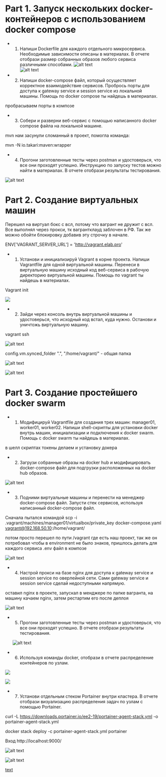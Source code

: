 # Part 1. Запуск нескольких docker-контейнеров с использованием docker compose

* 1. Напиши Dockerfile для каждого отдельного микросервиса. Необходимые зависимости описаны в материалах. В отчете отобрази размер собранных образов любого сервиса различными способами.
![alt text](screens/part1/1image.png)  
![alt text](screens/part1/sizeimages.png)

* 2. Напиши docker-compose файл, который осуществляет корректное взаимодействие сервисов. Пробрось порты для доступа к gateway service и session service из локальной машины. Помощь по docker compose ты найдешь в материалах.
  

пробрасываем порты в композе

* 3. Собери и разверни веб-сервис с помощью написанного docker compose файла на локальной машине.  

mvn нам засунули сломанный в проект, помогла команда:  

mvn -N io.takari:maven:wrapper


* 4. Прогони заготовленные тесты через postman и удостоверься, что все они проходят успешно. Инструкцию по запуску тестов можно найти в материалах. В отчете отобрази результаты тестирования.

![alt text](screens/part1/postman.png)


# Part 2. Создание виртуальных машин

 Перешел на виртуал бокс с всл, потому что вагрант не дружит с всл. Все выполнял через прокси, тк вагрантклауд заблочен в РФ. Так же можно обойти блокировку добавив эту строчку в начале.  
 
  ENV['VAGRANT_SERVER_URL'] = 'http://vagrant.elab.pro'


* 1. Установи и инициализируй Vagrant в корне проекта. Напиши Vagrantfile для одной виртуальной машины. Перенеси в виртуальную машину исходный код веб-сервиса в рабочую директорию виртуальной машины. Помощь по vagrant ты найдешь в материалах.  

Vagrant init  


![](screens/part2/vagrant.png)



* 2. Зайди через консоль внутрь виртуальной машины и удостоверься, что исходный код встал, куда нужно. Останови и уничтожь виртуальную машину.   

vagrant ssh  



![alt text](screens/part2/up.png)  

config.vm.synced_folder ".", "/home/vagrant/" - общая папка

![alt text](screens/part2/ssh2.png)  

![alt text](screens/part2/destroy.png)


# Part 3. Создание простейшего docker swarm

* 1. Модифицируй Vagrantfile для создания трех машин: manager01, worker01, worker02. Напиши shell-скрипты для установки docker внутрь машин, инициализации и подключения к docker swarm. Помощь с docker swarm ты найдешь в материалах.  

в шелл скриптах токены делаем и установку докера


* 2. Загрузи собранные образы на docker hub и модифицировать docker-compose файл для подгрузки расположенных на docker hub образов.
  
![alt text](screens/part3/dhub.png)

* 3. Подними виртуальные машины и перенести на менеджер docker-compose файл. Запусти стек сервисов, используя написанный docker-compose файл.  

Сначала пытался командой scp -i .vagrant/machines/manager01/virtualbox/private_key docker-compose.yaml vagrant@192.168.50.10:/home/vagrant/


потом просто перешел по пути /vagrant где есть наш проект, так же он потребовал чтобы в environment не было знаков, пришлось делать для каждого сервиса .env файл в композе
  

  ![alt text](screens/part3/deploy.png)  




* 4. Настрой прокси на базе nginx для доступа к gateway service и session service по оверлейной сети. Сами gateway service и session service сделай недоступными напрямую.  

оставил nginx в проекте, запускал в менджерe по папке вагранта, на машину качаем nginx, затем рестартим его после деплоя  

  
  
  ![alt text](screens/part3/proofs.png)


* 5. Прогони заготовленные тесты через postman и удостоверься, что все они проходят успешно. В отчете отобрази результаты тестирования.
  

  ![alt text](screens/part3/postman.png)

* 6. Используя команды docker, отобрази в отчете распределение контейнеров по узлам.  

![](screens/part3/nodels.png)  

![](screens/part3/stack.png)


* 7. Установи отдельным стеком Portainer внутри кластера. В отчете отобрази визуализацию распределения задач по узлам с помощью Portainer.   

curl -L https://downloads.portainer.io/ee2-19/portainer-agent-stack.yml -o portainer-agent-stack.yml  


docker stack deploy -c portainer-agent-stack.yml portainer  

Вход http://localhost:9000/

![alt text](screens/part3/portainer.png)  

![alt text](screens/part3/servicesport.png)  


[text](Vagrantfile)
